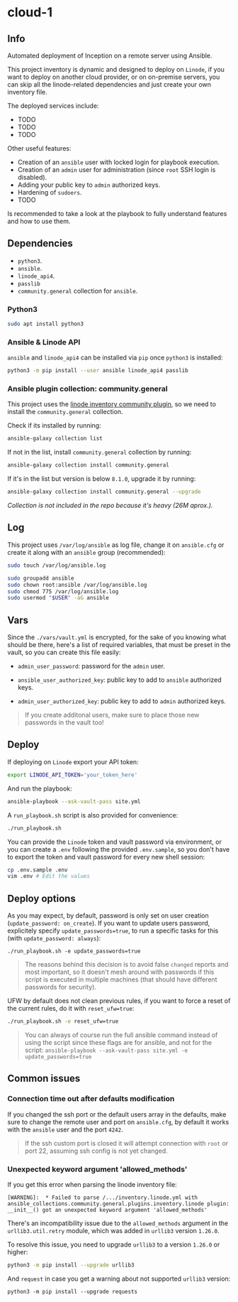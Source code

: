 # cloud-1

## Info

Automated deployment of Inception on a remote server using Ansible.

This project inventory is dynamic and designed to deploy on `Linode`,
if you want to deploy on another cloud provider, or on on-premise servers,
you can skip all the linode-related dependencies and just create your own
inventory file.

The deployed services include:

- TODO
- TODO
- TODO

Other useful features:

- Creation of an `ansible` user with locked login for playbook execution.
- Creation of an `admin` user for administration (since `root` SSH login is disabled).
- Adding your public key to `admin` authorized keys.
- Hardening of `sudoers`.
- TODO

Is recommended to take a look at the playbook to fully understand features and how
to use them.

## Dependencies

- `python3`.
- `ansible`.
- `linode_api4`.
- `passlib`
- `community.general` collection for `ansible`.

### Python3

```bash
sudo apt install python3
```

### Ansible & Linode API

`ansible` and `linode_api4` can be installed via `pip` once `python3` is installed:
```bash
python3 -m pip install --user ansible linode_api4 passlib
```

### Ansible plugin collection: community.general

This project uses the [linode inventory community plugin](https://docs.ansible.com/ansible/latest/collections/community/general/linode_inventory.html),
so we need to install the `community.general` collection.

Check if its installed by running:
```bash
ansible-galaxy collection list
```

If not in the list, install `community.general` collection by running:
```bash
ansible-galaxy collection install community.general
```

If it's in the list but version is below `8.1.0`, upgrade it by running:
```bash
ansible-galaxy collection install community.general --upgrade
```

*Collection is not included in the repo because it's heavy (26M aprox.).*

## Log

This project uses `/var/log/ansible` as log file, change it on `ansible.cfg` or
create it along with an `ansible` group (recommended):
```bash
sudo touch /var/log/ansible.log

sudo groupadd ansible
sudo chown root:ansible /var/log/ansible.log
sudo chmod 775 /var/log/ansible.log
sudo usermod "$USER" -aG ansible
```

## Vars

Since the `./vars/vault.yml` is encrypted, for the sake of you knowing what should
be there, here's a list of required variables, that must be preset in the vault,
so you can create this file easily:

- `admin_user_password`: password for the `admin` user.

- `ansible_user_authorized_key`: public key to add to `ansible` authorized keys.
- `admin_user_authorized_key`: public key to add to `admin` authorized keys.

> If you create additonal users, make sure to place those new passwords in the
> vault too!

## Deploy

If deploying on `Linode` export your API token:
```bash
export LINODE_API_TOKEN='your_token_here'
```

And run the playbook:
```bash
ansible-playbook --ask-vault-pass site.yml
```

A `run_playbook.sh` script is also provided for convenience:
```bash
./run_playbook.sh
```

You can provide the `Linode` token and vault password via environment, or you
can create a `.env` following the provided `.env.sample`, so you don't have to
export the token and vault password for every new shell session:
```bash
cp .env.sample .env
vim .env # Edit the values
```

## Deploy options

As you may expect, by default, password is only set on user creation (`update_password: on_create`).
If you want to update users password, explicitely specify `update_passwords=true`,
to run a specific tasks for this (with `update_password: always`):
```
./run_playbook.sh -e update_passwords=true
```

> The reasons behind this decision is to avoid false `changed` reports and most
> important, so it doesn't mesh around with passwords if this script is executed
> in multiple machines (that should have different passwords for security).

UFW by default does not clean previous rules, if you want to force a reset of
the current rules, do it with `reset_ufw=true`:
```bash
./run_playbook.sh -e reset_ufw=true
```

> You can always of course run the full ansible command instead of using the
> script since these flags are for ansible, and not for the script:
> `ansible-playbook --ask-vault-pass site.yml -e update_passwords=true`

## Common issues

### Connection time out after defaults modification

If you changed the ssh port or the default users array in the defaults,
make sure to change the remote user and port on `ansible.cfg`,
by default it works with the `ansible` user and the port `4242`.

> If the ssh custom port is closed it will attempt connection with `root` or port 22,
> assuming ssh config is not yet changed.

### Unexpected keyword argument 'allowed_methods'

If you get this error when parsing the linode inventory file:
```
[WARNING]:  * Failed to parse /.../inventory.linode.yml with ansible_collections.community.general.plugins.inventory.linode plugin: __init__() got an unexpected keyword argument 'allowed_methods'
```

There's an incompatibility issue due to the `allowed_methods` argument in the
`urllib3.util.retry` module, which was added in `urllib3` version `1.26.0`.

To resolve this issue, you need to upgrade `urllib3` to a version `1.26.0` or higher:
```bash
python3 -m pip install --upgrade urllib3
```

And `request` in case you get a warning about not supported `urllib3` version:
```bas
python3 -m pip install --upgrade requests
```
